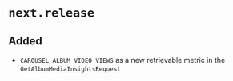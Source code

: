 # `next.release`

## Added

-   `CAROUSEL_ALBUM_VIDEO_VIEWS` as a new retrievable metric in the `GetAlbumMediaInsightsRequest`
